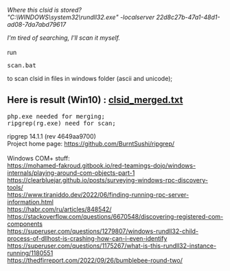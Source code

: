 <i>Where this clsid is stored?<br>
"C:\WINDOWS\system32\rundll32.exe" -localserver 22d8c27b-47a1-48d1-ad08-7da7abd79617<br>

I'm tired of searching, I'll scan it myself.</i><br><br>
run<pre>scan.bat</pre>to scan clsid in files in windows folder (ascii and unicode);<br>

Here is result (Win10) : <a href="clsid_merged.txt">clsid_merged.txt</a>
-
<pre>
php.exe needed for merging;
ripgrep(rg.exe) need for scan;
</pre>
ripgrep 14.1.1 (rev 4649aa9700)<br>
Project home page: <a href="https://github.com/BurntSushi/ripgrep/">https://github.com/BurntSushi/ripgrep/</a>
<br><br>
Windows COM+ stuff:<br>
https://mohamed-fakroud.gitbook.io/red-teamings-dojo/windows-internals/playing-around-com-objects-part-1<br>
https://clearbluejar.github.io/posts/surveying-windows-rpc-discovery-tools/<br>
https://www.tiraniddo.dev/2022/06/finding-running-rpc-server-information.html<br>
https://habr.com/ru/articles/848542/<br>
https://stackoverflow.com/questions/6670548/discovering-registered-com-components<br>
https://superuser.com/questions/1279807/windows-rundll32-child-process-of-dllhost-is-crashing-how-can-i-even-identify<br>
https://superuser.com/questions/1175267/what-is-this-rundll32-instance-running/1180551<br>
https://thedfirreport.com/2022/09/26/bumblebee-round-two/<br>
